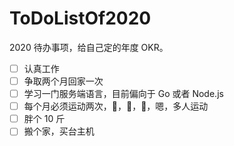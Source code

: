 # ToDoListOf2020
2020 待办事项，给自己定的年度 OKR。

- [ ] 认真工作
- [ ] 争取两个月回家一次
- [ ] 学习一门服务端语言，目前偏向于 Go 或者 Node.js
- [ ] 每个月必须运动两次，🏀，🏃，🏸，嗯，多人运动
- [ ] 胖个 10 斤
- [ ] 搬个家，买台主机